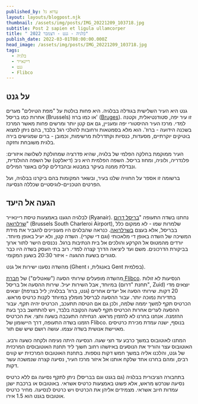 ```yaml
---
published_by: עדוא גל
layout: layouts/blogpost.njk
thumbnail: /assets/img/posts/IMG_20221209_103718.jpg
subtitle: Post 2 sapien et ligula ullamcorper
title: " בלגיה - גנט - דצמבר 2022"
publish_date: 2022-03-01T08:00:00.000Z
head_image: /assets/img/posts/IMG_20221209_103718.jpg
tags:
  - בלגיה
  - ריינאייר
  - גנט
  - Flibco
---
```

## על גנט

גנט היא העיר השלישית בגודלה בבלגיה. היא פחות בולטת על "מפת הטיולים" מערים אחרות כמו בריסל (Brussels) או כמו ברוז' ([Bruges](https://en.wikipedia.org/wiki/Bruges)). זו עיר יפה, סטודנטיאלית, וקטנה למדי. מרכז העיר ההיסטורי יפה ומעניין, גם אם קטן יותר ומרשים פחות מאשר המרכז בשכנה הידועה - ברוז'. הוא מלא בסמטאות ורחובות להולכי רגל בלבד, בהם ניתן למצוא בוטיקים יוקרתיים, מסעדות, כנסיות וקתדרלות מרשימות, וכמובן - ברים שמגישים בירה בלגית משובחת וחזקה.

העיר ממוקמת בחלקה הפלמי של בלגיה, שהיא פדרציה שמחולקת לשלושה איזורים: פלנדריה, ולוניה, ומחוז בריסל. השפה הפלמית היא ניב (דיאלקט) של השפה ההולנדית, ונבדלת ממנה בעיקר במבטא ובהבדלים קלים באוצר המילים.

ברשומה זו אספר על החוויה שלנו בעיר, ובשאר המקומות בהם ביקרנו בבלגיה, ועל הפרטים הטכניים-לוגיסטיים שכללה הנסיעה.

## הגעה אל היעד

לבלגיה הגענו באמצעות טיסת ריינאייר (Ryanair). נחתנו בשדה התעופה "[בריסל דרום שרלרואה](https://www.brussels-charleroi-airport.com/en)" (Brussels South Charleroi Airport), שלמרות שמו - לא ממקום כלל בבריסל, אלא בעצם [בשרלרואה](https://goo.gl/maps/j8SATLfSgNqAL9hM9). כנראה שהבלגים היו מעוניינים להגביר את מידת המשיכה של השדה באופן די מלאכותי (וגם די שקרי). השדה קטן, ולא יעיל באופן מיוחד. יורדים מהמטוס אל הקרקע והולכים אל בית הנתיבות ברגל. נכנסים הישר לתור ארוך בביקורת הדרכונים. משם ועד ליציאה הדרך קצרה למדי. רוב בתי העסק בשדה היו כבר סגורים בשעת ההגעה - איזור 20:30 בשעון המקומי.

מהשדה נסענו ישירות אל גנט (Ghent באנגלית, ו Gent בפלמית).

מהשדה מופעלים שירותי הסעה ("שאטלים") של [חברת Flibco](https://www.flibco.com/en/timetable). הנסיעות לא זולות במיוחד, אבל השירות יעיל. שירות ההסעה אל בריסל (תחנת "דרום", Zuid) יוצאים מדי 20 דקות. שירותי הסעה אל יעדים אחרים (גנט, ברוז' בבלגיה; ליל בצרפת) יוצאים בתדירות נמוכה יותר. עבור ההסעה לבריסל מומלץ במיוחד לקנות כרטיס מראש. הכרטיס תקף למשך יממה שלמה, ולכן גם אם הטיסה תתעכב, הכרטיס יהיה תקף. עבור ההסעה לערים אחרות הכרטיס תקף לשעה הנקובה בלבד, ויש להתחשב בכך בעת ההזמנה. אנחנו בחרנו לא להזמין מראש. הנחיתה התעכבה בשעה וחצי. את הכרטיס הזמנו בשדה התעופה, דרך היישומון של Flibco. בנוסף, ישנה עמדת מכירת כרטיסים מאויישת אנושית בשדה עצמו. עושה רושם שיש שם תור.

המתנו לאוטובוס במשך כרבע עד חצי שעה. הנסיעה היתה נעימה ולקחה כשעה ורבע. האוטובוס עצר והוריד את הנוסעים באיזשהו רחוב חשוך ליד תחנת האוטובוסים המרכזית של גנט, והלכנו אליה במשך חמש דקות נוספות. בתחנת האוטובוס המרכזית יש קווים רבים, ומהם בחרנו אחד שלקח אותנו אל איזור מרכז העיר, נסיעה קצרה שנמשכה עשר דקות.

בתחבורה הציבורית בבלגיה (גם בגנט וגם בבריסל) ניתן לתקף נסיעה גם ללא כרטיס נסיעה שנרכש מראש, אלא פשוט באמצעות כרטיס אשראי. באוטובוס או ברכבת ישנן עמדות חיוב אשראי. מצמידים אליהן את הכרטיס ויש כרטיס לנסיעה. מחיר כרטיס אוטובוס בגנט הוא 1.5 אירו.